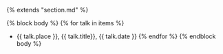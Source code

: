 {% extends "section.md" %}

{% block body %}
{% for talk in items %}
+ {{ talk.place }}, {{ talk.title}}, {{ talk.date }}
{% endfor %}
{% endblock body %}
